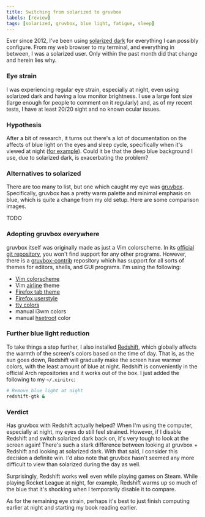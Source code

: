```yaml
---
title: Switching from solarized to gruvbox
labels: [review]
tags: [solarized, gruvbox, blue light, fatigue, sleep]
---
```


Ever since 2012, I've been using
[solarized dark](https://github.com/altercation/solarized) for everything I can
possibly configure. From my web browser to my terminal, and everything in
between, I was a solarized user. Only within the past month did that change and
herein lies why.

### Eye strain
I was experiencing regular eye strain, especially at night, even using solarized
dark and having a low monitor brightness. I use a large font size (large enough
for people to comment on it regularly) and, as of my recent tests, I have at
least 20/20 sight and no known ocular issues.

### Hypothesis
After a bit of research, it turns out there's a lot of documentation on the
affects of blue light on the eyes and sleep cycle, specifically when it's viewed
at night ([for
example](https://en.wikipedia.org/wiki/Effects_of_blue_light_technology)). Could
it be that the deep blue background I use, due to solarized dark, is
exacerbating the problem?

### Alternatives to solarized
There are too many to list, but one which caught my eye was
[gruvbox](https://github.com/morhetz/gruvbox). Specifically, gruvbox has a
pretty warm palette and minimal emphasis on blue, which is quite a change from
my old setup. Here are some comparison images.

TODO

### Adopting gruvbox everywhere
gruvbox itself was originally made as just a Vim colorscheme. In its [official
git repository](https://github.com/morhetz/gruvbox), you won't find support for any
other programs. However, there is a
[gruvbox-contrib](https://github.com/morhetz/gruvbox-contrib) repository which
has support for all sorts of themes for editors, shells, and GUI programs. I'm
using the following:

* [Vim colorscheme](https://github.com/morhetz/gruvbox)
* Vim [airline](https://github.com/vim-airline/vim-airline) theme
* [Firefox tab theme](https://addons.mozilla.org/en-US/thunderbird/addon/gruvbox-dark-medium/)
* [Firefox userstyle](https://userstyles.org/styles/137214/gruvbox-dark-everywhere-global-dark-style)
* [tty colors](https://archive.fo/QSYHd)
* manual i3wm colors 
* manual [hsetroot](https://aur.archlinux.org/packages/hsetroot) color

### Further blue light reduction
To take things a step further, I also installed
[Redshift](http://jonls.dk/redshift/), which globally affects the warmth of the
screen's colors based on the time of day. That is, as the sun goes down,
Redshift will gradually make the screen have warmer colors, with the least
amount of blue at night. Redshift is conveniently in the official Arch
repositories and it works out of the box. I just added the following to my
`~/.xinitrc`:

```bash
# Remove blue light at night
redshift-gtk &
```

### Verdict
Has gruvbox with Redshift actually helped? When I'm using the computer,
especially at night, my eyes do still feel strained. However, if I disable
Redshift and switch solarized dark back on, it's very tough to look at the
screen again! There's such a stark difference between looking at gruvbox +
Redshift and looking at solarized dark. With that said, I consider this decision
a definite win. I'd also note that gruvbox hasn't seemed any more difficult to
view than solarized during the day as well.

Surprisingly, Redshift works well even while playing games on Steam. While
playing Rocket League at night, for example, Redshift warms up so much of the
blue that it's shocking when I temporarily disable it to compare.

As for the remaining eye strain, perhaps it's best to just finish computing
earlier at night and starting my book reading earlier.

